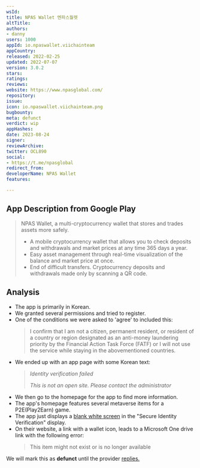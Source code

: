 ```yaml
---
wsId: 
title: NPAS Wallet 엔파스월렛
altTitle: 
authors:
- danny
users: 1000
appId: io.npaswallet.viichainteam
appCountry: 
released: 2022-02-25
updated: 2022-07-07
version: 3.0.2
stars: 
ratings: 
reviews: 
website: https://www.npasglobal.com/
repository: 
issue: 
icon: io.npaswallet.viichainteam.png
bugbounty: 
meta: defunct
verdict: wip
appHashes: 
date: 2023-08-24
signer: 
reviewArchive: 
twitter: OCL890
social:
- https://t.me/npasglobal
redirect_from: 
developerName: NPAS Wallet
features: 

---
```


## App Description from Google Play

> NPAS Wallet, a multi-cryptocurrency wallet that stores and trades assets more safely.
>
> - A mobile cryptocurrency wallet that allows you to check deposits and withdrawals and market prices at any time 365 days a year.
> - Easy asset management through real-time visualization of the balance and market price at once.
> - End of difficult transfers. Cryptocurrency deposits and withdrawals made only by scanning a QR code.

## Analysis 

- The app is primarily in Korean. 
- We granted several permissions and tried to register.
- One of the conditions we were asked to 'agree' to included this: 
  > I confirm that I am not a citizen, permanent resident, or resident of a country or region designated as an anti-money laundering priority by the Financial Action Task Force (FATF) or I will not use the service while staying in the abovementioned countries.
- We ended up with an app page with some Korean text: 
  > *Identity verification failed*
  >
  > *This is not an open site. Please contact the administrator*
- We then go to the homepage for the app to find more information.
- The app's homepage features several metaverse items for a P2E(Play2Earn) game.
- The app just displays a [blank white screen](https://twitter.com/BitcoinWalletz/status/1694567283874767199) in the "Secure Identity Verification" display. 
- On their website, a link with a wallet icon, leads to a Microsoft One drive link with the following error:
  > This item might not exist or is no longer available

We will mark this as **defunct** until the provider [replies.](https://twitter.com/BitcoinWalletz/status/1694567283874767199)
